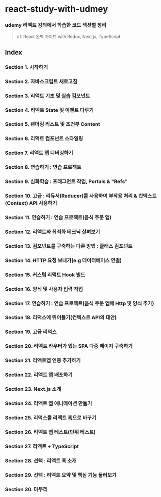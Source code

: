 # react-study-with-udmey
### udemy 리액트 강의에서 학습한 코드 섹션별 정리
> cf. React 완벽 가이드 with Redux, Next.js, TypeScript

## Index
### Section 1. 시작하기
### Section 2. 자바스크립트 새로고침
### Section 3. 리액트 기초 및 실습 컴포넌트
### Section 4. 리액트 State 및 이벤트 다루기
### Section 5. 렌더링 리스트 및 조건부 Content
### Section 6. 리액트 컴포넌트 스타일링
### Section 7. 리액트 앱 디버깅하기
### Section 8. 연습하기 : 연습 프로젝트
### Section 9. 심화학습 : 프래그먼트 작업, Portals & "Refs"
### Section 10. 고급 : 리듀서(Reducer)를 사용하여 부작용 처리 & 컨텍스트(Context) API 사용하기
### Section 11. 연습하기 : 연습 프로젝트(음식 주문 앱)
### Section 12. 리액트와 최적화 테크닉 살펴보기
### Section 13. 컴포넌트를 구축하는 다른 방법 : 클래스 컴포넌트
### Section 14. HTTP 요청 보내기(e.g 데이터베이스 연결)
### Section 15. 커스텀 리액트 Hook 빌드
### Section 16. 양식 및 사용자 입력 작업
### Section 17. 연습하기 : 연습 프로젝트(음식 주문 앱에 Http 및 양식 추가)
### Section 18. 리덕스에 뛰어들기(컨텍스트 API의 대안)
### Section 19. 고급 리덕스
### Section 20. 리액트 라우터가 있는 SPA 다중 페이지 구축하기
### Section 21. 리액트앱 인증 추가하기
### Section 22. 리액트 앱 배포하기
### Section 23. Next.js 소개
### Section 24. 리액트 앱 애니메이션 만들기
### Section 25. 리덕스를 리액트 훅으로 바꾸기
### Section 26. 리액트 앱 테스트(단위 테스트)
### Section 27. 리액트 + TypeScript
### Section 28. 선택 : 리액트 훅 소개
### Section 29. 선택 : 리액트 요약 및 핵심 기능 둘러보기
### Section 30. 마무리
